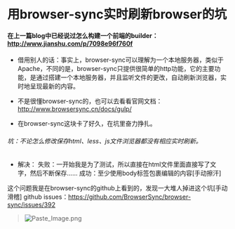 # 用browser-sync实时刷新browser的坑

#### 在上一篇blog中已经说过怎么构建一个前端的builder：http://www.jianshu.com/p/7098e96f760f

- 借用别人的话：事实上，browser-sync可以理解为一个本地服务器，类似于Apache，不同的是，browser-sync只提供很简单的http功能，它的主要功能，是通过搭建一个本地服务器，并且监听文件的更改，自动刷新浏览器，实时地呈现最新的内容。

- 不是很懂browser-sync的，也可以去看看官网文档：http://www.browsersync.cn/docs/gulp/
- 在browser-sync这块卡了好久，在坑里奋力挣扎。
###### 坑：不论怎么修改保存html、less、js文件浏览器都没有相应实时刷新。

- 解决：
失败：一开始我是为了测试，所以直接在html文件里面直接写了文字，然后不断保存……
成功：至少使用body标签包裹编辑的内容[手动擦汗]

这个问题我是在browser-sync的github上看到的，发现一大堆人掉进这个坑[手动滑稽]
github issues：https://github.com/BrowserSync/browser-sync/issues/392

>![Paste_Image.png](http://upload-images.jianshu.io/upload_images/2838289-53c9298624ef5232.png?imageMogr2/auto-orient/strip%7CimageView2/2/w/1240)



